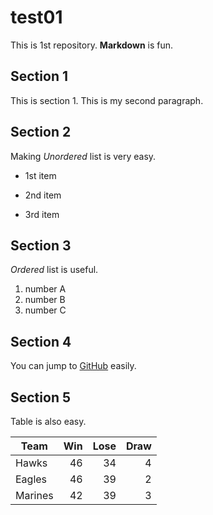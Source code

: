 # test01
 
This is 1st repository.
**Markdown** is fun.

## Section 1
This is section 1.
This is my second paragraph.

## Section 2
Making *Unordered* list is very easy.

- 1st item
+ 2nd item
* 3rd item

## Section 3
*Ordered* list is useful.

1. number A
2. number B
2. number C

## Section 4

You can jump to [GitHub](https://github.com) easily.

## Section 5

Table is also easy.

|Team   | Win | Lose | Draw |
|-----  |----:|-----:|-----:|
|Hawks  |   46|    34|     4|
|Eagles |   46|    39|     2|
|Marines|   42|    39|     3|